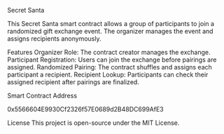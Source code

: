 Secret Santa

This Secret Santa smart contract allows a group of participants to join a randomized gift exchange event. The organizer manages the event and assigns recipients anonymously.

Features
Organizer Role: The contract creator manages the exchange.
Participant Registration: Users can join the exchange before pairings are assigned.
Randomized Pairing: The contract shuffles and assigns each participant a recipient.
Recipient Lookup: Participants can check their assigned recipient after pairings are finalized.

Smart Contract Address

0x5566604E9930Cf2326f57E0689d2B48DC699AfE3

License
This project is open-source under the MIT License.

